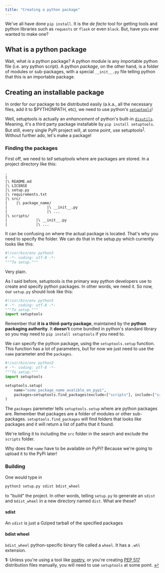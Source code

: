 ```yaml
---
title: "Creating a python package"
---
```


We've all have done `pip install`. It is the *de facto* tool for getting tools and python libraries such as `requests` or `flask` or even `black`. But, have you ever wanted to make one?

## What is a python package

Wait, what *is* a python package? A python module is any importable python file (i.e. any python script). A python *package*, on the other hand, is a folder of modules or sub-packages, with a special `__init__.py` file telling python that this is an importable package.

## Creating an installable package

In order for our package to be distributed easily (a.k.a., all the necessary files, add it to $PYTHONPATH, etc), we need to use python's [`setuptools`](https://pypi.org/project/setuptools/)!

Well, setuptools is actually an *enhancement* of python's built-in [`disutils`](https://docs.python.org/3/library/distutils.html). Meaning, it's a third party package installable by `pip install setuptools`. But still, every single PyPi project will, at some point, use setuptools<sup name="a1">[1](#f1)</sup>. Without further ado, let's make a package!

### Finding the packages

First off, we need to *tell* setuptools where are packages are stored. In a project directory like this:

```
.
|
|\ README.md
|\ LICENSE
|\ setup.py
|\ requirements.txt
|\ src/
|    |\ package_name/
|                  |\ __init__.py
|                  |\ ...
|\ scripts/
|             |\ __init__.py
|             |\ ...
```

It can be confusing on where the actual package is located. That's why you need to specify the folder. We can do that in the setup.py which currently looks like this:

```python
#!/usr/bin/env python3
# -*- coding: utf-8 -*-
"""To setup."""
```

Very plain.

As I said before, setuptools is the primary way python developers use to create and specify python packages. In other words, we need it. So now, our `setup.py` should look like this:

```python
#!/usr/bin/env python3
# -*- coding: utf-8 -*-
"""To setup."""
import setuptools
```

Remember that **it is a third-party package**, maintained by the **python packaging authority**. It **doesn't** come bundled in python's standard library so you may need to `pip install setuptools` if you need to.

We can specify the python package, using the `setuptools.setup` function. This function has a lot of parameters, but for now we just need to use the `name` parameter and the `packages`.

```python
#!/usr/bin/env python3
# -*- coding: utf-8 -*-
"""To setup."""
import setuptools

setuptools.setup(
    name="some_package_name_avalible_on_pypi",
    packages=setuptools.find_packages(exclude=["scripts"], include=["src"])
)
```
The `packages` paremeter tells `setuptools.setup` where are python packages are. Remember that packages are a folder of modules or other sub-packages. `setuptools.find_packages` will find folders that looks like packages and it will return a list of paths that it found.

We're telling it to including the `src` folder in the search and exclude the `scripts` folder.

Why does the `name` have to be available on PyPi? Because we're going to upload it to the PyPi later!

### Building

One would type in

```python
python3 setup.py sdist bdist_wheel
```

to "build" the project. In other words, telling `setup.py` to generate an `sdist` and `bdist_wheel` in a new directory named `dist`. What are these?

#### sdist

An `sdist` is just a Gziped tarball of the specified packages


#### bdist wheel

`bdist_wheel` python-specific binary file called a `wheel`. It has a `.whl` extension.



<b id="f1">1:</b> Unless you're using a tool like [poetry](https://github.com/python-poetry/poetry), or you're creating [PEP 517](https://www.python.org/dev/peps/pep-0517/) distribution files manually, you will need to use `setuptools` at some point. [↩](#a1)
